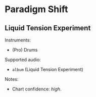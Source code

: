 # Paradigm Shift

## Liquid Tension Experiment

Instruments:

  * (Pro) Drums

Supported audio:

  * `album` (Liquid Tension Experiment)

Notes:

  * Chart confidence: *high*.

